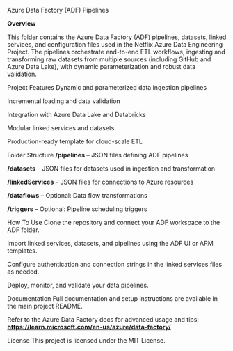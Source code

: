 Azure Data Factory (ADF) Pipelines


**Overview**

This folder contains the Azure Data Factory (ADF) pipelines, datasets, linked services, and configuration files used in the Netflix Azure Data Engineering Project. The pipelines orchestrate end-to-end ETL workflows, ingesting and transforming raw datasets from multiple sources (including GitHub and Azure Data Lake), with dynamic parameterization and robust data validation.

Project Features
Dynamic and parameterized data ingestion pipelines

Incremental loading and data validation

Integration with Azure Data Lake and Databricks

Modular linked services and datasets

Production-ready template for cloud-scale ETL

Folder Structure
**/pipelines** – JSON files defining ADF pipelines

**/datasets** – JSON files for datasets used in ingestion and transformation

**/linkedServices** – JSON files for connections to Azure resources

**/dataflows** – Optional: Data flow transformations

**/triggers** – Optional: Pipeline scheduling triggers

How To Use
Clone the repository and connect your ADF workspace to the ADF folder.

Import linked services, datasets, and pipelines using the ADF UI or ARM templates.

Configure authentication and connection strings in the linked services files as needed.

Deploy, monitor, and validate your data pipelines.

Documentation
Full documentation and setup instructions are available in the main project README.

Refer to the Azure Data Factory docs for advanced usage and tips:
**https://learn.microsoft.com/en-us/azure/data-factory/**

License
This project is licensed under the MIT License.


